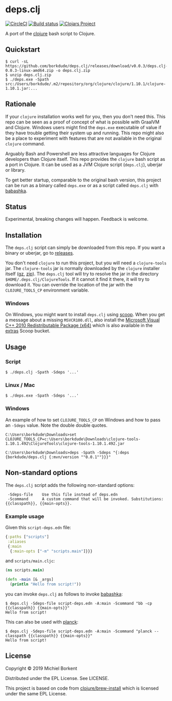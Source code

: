 # deps.clj

[![CircleCI](https://circleci.com/gh/borkdude/deps.clj/tree/master.svg?style=shield)](https://circleci.com/gh/borkdude/deps.clj/tree/master)
[![Build status](https://ci.appveyor.com/api/projects/status/wwfs4utm08dd9vx2/branch/master?svg=true)](https://ci.appveyor.com/project/borkdude/deps.clj/branch/master)
[![Clojars Project](https://img.shields.io/clojars/v/borkdude/deps.clj.svg)](https://clojars.org/borkdude/deps.clj)

A port of the [clojure](https://github.com/clojure/brew-install/) bash script to
Clojure.

## Quickstart

``` shellsession
$ curl -sL https://github.com/borkdude/deps.clj/releases/download/v0.0.3/deps.clj-0.0.3-linux-amd64.zip -o deps.clj.zip
$ unzip deps.clj.zip
$ ./deps.exe -Spath
src:/Users/borkdude/.m2/repository/org/clojure/clojure/1.10.1/clojure-1.10.1.jar:...
```

## Rationale

If your `clojure` installation works well for you, then you don't need this.
This repo can be seen as a proof of concept of what is possible with GraalVM and Clojure. Windows users might find the `deps.exe` executable of value if they have trouble getting their system up and running. This repo might also be a place to experiment with features that are not available in the original `clojure` command.

Arguably Bash and Powershell are less attractive languages for Clojure
developers than Clojure itself. This repo provides the `clojure` bash script as
a port in Clojure. It can be used as a JVM Clojure script (`deps.clj`), uberjar
or library.

To get better startup, comparable to the original bash version, this project can be run as a binary called `deps.exe` or as a script called `deps.clj` with [babashka](https://github.com/borkdude/babashka/).

## Status

Experimental, breaking changes will happen. Feedback is welcome.

## Installation

The `deps.clj` script can simply be downloaded from this repo. If you want a
binary or uberjar, go to
[releases](https://github.com/borkdude/deps.clj/releases).

You don't need `clojure` to run this project, but you will need a
`clojure-tools` jar. The `clojure-tools` jar is normally downloaded by the
`clojure` installer itself
([gz](https://download.clojure.org/install/clojure-tools-1.10.1.492.tar.gz),
[zip](https://download.clojure.org/install/clojure-tools-1.10.1.492.zip)). The
`deps.clj` tool will try to resolve the jar in the directory
`$HOME/.deps.clj/ClojureTools`. If it cannot it find it there, it will try to
download it. You can override the location of the jar with the
`CLOJURE_TOOLS_CP` environment variable.

### Windows

On Windows, you might want to install `deps.clj` using
[scoop](https://github.com/littleli/scoop-clojure).  When you get a message
about a missing `MSVCR100.dll`, also install the [Microsoft Visual C++ 2010
Redistributable Package
(x64)](https://www.microsoft.com/en-us/download/details.aspx?id=14632) which is
also available in the
[extras](https://github.com/lukesampson/scoop-extras/blob/master/bucket/vcredist2010.json)
Scoop bucket.

## Usage

### Script

``` shell
$ ./deps.clj -Spath -Sdeps '...'
```

### Linux / Mac

``` shell
$ ./deps.exe -Spath -Sdeps '...'
```

### Windows

An example of how to set `CLOJURE_TOOLS_CP` on Windows and how to pass an
`-Sdeps` value. Note the double double quotes.

``` shell
C:\Users\borkdude\Downloads>set CLOJURE_TOOLS_CP=c:\Users\borkdude\Downloads\clojure-tools-1.10.1.492\ClojureTools\clojure-tools-1.10.1.492.jar

C:\Users\borkdude\Downloads>deps -Spath -Sdeps "{:deps {borkdude/deps.clj {:mvn/version ""0.0.1""}}}"
```

## Non-standard options

The `deps.clj` script adds the following non-standard options:

```
 -Sdeps-file    Use this file instead of deps.edn
 -Scommand      A custom command that will be invoked. Substitutions: {{classpath}}, {{main-opts}}.
```

### Example usage

Given this `script-deps.edn` file:

``` clojure
{:paths ["scripts"]
 :aliases
 {:main
  {:main-opts ["-m" "scripts.main"]}}}
```

and `scripts/main.cljc`:

``` clojure
(ns scripts.main)

(defn -main [& _args]
  (println "Hello from script!"))
```

you can invoke `deps.clj` as follows to invoke [babashka](https://github.com/borkdude/babashka/):

``` shell
$ deps.clj -Sdeps-file script-deps.edn -A:main -Scommand "bb -cp {{classpath}} {{main-opts}}"
Hello from script!
```

This can also be used with [planck](https://github.com/planck-repl/planck):

``` shell
$ deps.clj -Sdeps-file script-deps.edn -A:main -Scommand "planck --classpath {{classpath}} {{main-opts}}"
Hello from script!
```

## License

Copyright © 2019 Michiel Borkent

Distributed under the EPL License. See LICENSE.

This project is based on code from
[clojure/brew-install](https://github.com/clojure/brew-install/) which is
licensed under the same EPL License.
